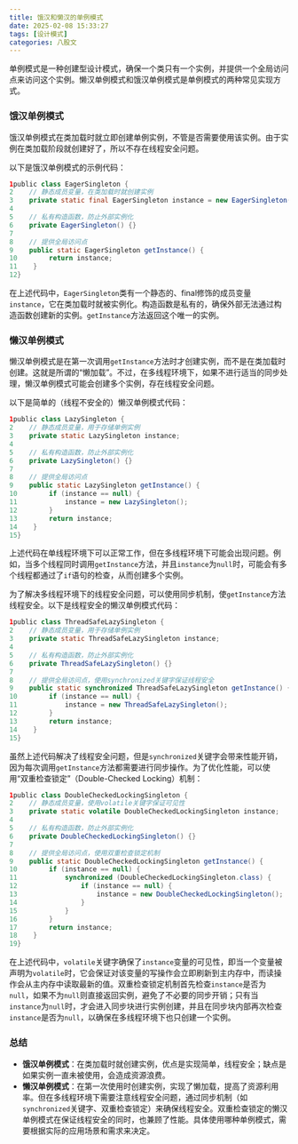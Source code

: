 ```yaml
---
title: 饿汉和懒汉的单例模式
date: 2025-02-08 15:33:27
tags: [设计模式]
categories: 八股文
---
```

单例模式是一种创建型设计模式，确保一个类只有一个实例，并提供一个全局访问点来访问这个实例。懒汉单例模式和饿汉单例模式是单例模式的两种常见实现方式。

### 饿汉单例模式

饿汉单例模式在类加载时就立即创建单例实例，不管是否需要使用该实例。由于实例在类加载阶段就创建好了，所以不存在线程安全问题。

以下是饿汉单例模式的示例代码：


```java
1public class EagerSingleton {
2    // 静态成员变量，在类加载时就创建实例
3    private static final EagerSingleton instance = new EagerSingleton();
4
5    // 私有构造函数，防止外部实例化
6    private EagerSingleton() {}
7
8    // 提供全局访问点
9    public static EagerSingleton getInstance() {
10        return instance;
11    }
12}
```

在上述代码中，`EagerSingleton`类有一个静态的、final修饰的成员变量`instance`，它在类加载时就被实例化。构造函数是私有的，确保外部无法通过构造函数创建新的实例。`getInstance`方法返回这个唯一的实例。

### 懒汉单例模式

懒汉单例模式是在第一次调用`getInstance`方法时才创建实例，而不是在类加载时创建。这就是所谓的“懒加载”。不过，在多线程环境下，如果不进行适当的同步处理，懒汉单例模式可能会创建多个实例，存在线程安全问题。

以下是简单的（线程不安全的）懒汉单例模式代码：

```java
1public class LazySingleton {
2    // 静态成员变量，用于存储单例实例
3    private static LazySingleton instance;
4
5    // 私有构造函数，防止外部实例化
6    private LazySingleton() {}
7
8    // 提供全局访问点
9    public static LazySingleton getInstance() {
10        if (instance == null) {
11            instance = new LazySingleton();
12        }
13        return instance;
14    }
15}
```

上述代码在单线程环境下可以正常工作，但在多线程环境下可能会出现问题。例如，当多个线程同时调用`getInstance`方法，并且`instance`为`null`时，可能会有多个线程都通过了`if`语句的检查，从而创建多个实例。

为了解决多线程环境下的线程安全问题，可以使用同步机制，使`getInstance`方法线程安全。以下是线程安全的懒汉单例模式代码：

```java
1public class ThreadSafeLazySingleton {
2    // 静态成员变量，用于存储单例实例
3    private static ThreadSafeLazySingleton instance;
4
5    // 私有构造函数，防止外部实例化
6    private ThreadSafeLazySingleton() {}
7
8    // 提供全局访问点，使用synchronized关键字保证线程安全
9    public static synchronized ThreadSafeLazySingleton getInstance() {
10        if (instance == null) {
11            instance = new ThreadSafeLazySingleton();
12        }
13        return instance;
14    }
15}
```

虽然上述代码解决了线程安全问题，但是`synchronized`关键字会带来性能开销，因为每次调用`getInstance`方法都需要进行同步操作。为了优化性能，可以使用“双重检查锁定”（Double-Checked Locking）机制：

```java
1public class DoubleCheckedLockingSingleton {
2    // 静态成员变量，使用volatile关键字保证可见性
3    private static volatile DoubleCheckedLockingSingleton instance;
4
5    // 私有构造函数，防止外部实例化
6    private DoubleCheckedLockingSingleton() {}
7
8    // 提供全局访问点，使用双重检查锁定机制
9    public static DoubleCheckedLockingSingleton getInstance() {
10        if (instance == null) {
11            synchronized (DoubleCheckedLockingSingleton.class) {
12                if (instance == null) {
13                    instance = new DoubleCheckedLockingSingleton();
14                }
15            }
16        }
17        return instance;
18    }
19}
```

在上述代码中，`volatile`关键字确保了`instance`变量的可见性，即当一个变量被声明为`volatile`时，它会保证对该变量的写操作会立即刷新到主内存中，而读操作会从主内存中读取最新的值。双重检查锁定机制首先检查`instance`是否为`null`，如果不为`null`则直接返回实例，避免了不必要的同步开销；只有当`instance`为`null`时，才会进入同步块进行实例创建，并且在同步块内部再次检查`instance`是否为`null`，以确保在多线程环境下也只创建一个实例。

### 总结

- **饿汉单例模式**：在类加载时就创建实例，优点是实现简单，线程安全；缺点是如果实例一直未被使用，会造成资源浪费。
- **懒汉单例模式**：在第一次使用时创建实例，实现了懒加载，提高了资源利用率。但在多线程环境下需要注意线程安全问题，通过同步机制（如`synchronized`关键字、双重检查锁定）来确保线程安全。双重检查锁定的懒汉单例模式在保证线程安全的同时，也兼顾了性能。具体使用哪种单例模式，需要根据实际的应用场景和需求来决定。